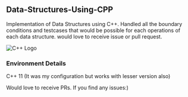 ## Data-Structures-Using-CPP
Implementation of Data Structures using C++. Handled all the boundary conditions and testcases that would be possible for each operations of each data structure. would love to receive issue or pull request.

![C++ Logo](https://miro.medium.com/max/600/1*Wd5q3FM1ne7y8y1Xojh-8g.png)

### Environment Details
C++ 11 (It was my configuration but works with lesser version also) 

Would love to receive PRs. If you find any issues:) 




